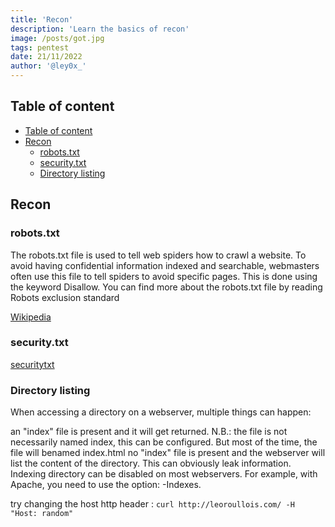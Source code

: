 ```yaml
---
title: 'Recon'
description: 'Learn the basics of recon'
image: /posts/got.jpg
tags: pentest
date: 21/11/2022
author: '@ley0x_'
---
```


## Table of content

- [Table of content](#table-of-content)
- [Recon](#recon)
  - [robots.txt](#robotstxt)
  - [security.txt](#securitytxt)
  - [Directory listing](#directory-listing)

## Recon

### robots.txt

The robots.txt file is used to tell web spiders how to crawl a website. To avoid having confidential information indexed and searchable, webmasters often use this file to tell spiders to avoid specific pages. This is done using the keyword Disallow. You can find more about the robots.txt file by reading Robots exclusion standard

[Wikipedia](https://en.wikipedia.org/wiki/Robots_exclusion_standard)

### security.txt

[securitytxt](https://securitytxt.org/)

### Directory listing

When accessing a directory on a webserver, multiple things can happen:

an "index" file is present and it will get returned. N.B.: the file is not necessarily named index, this can be configured. But most of the time, the file will benamed index.html
no "index" file is present and the webserver will list the content of the directory. This can obviously leak information.
Indexing directory can be disabled on most webservers. For example, with Apache, you need to use the option: -Indexes.

try changing the host http header :
`curl http://leoroullois.com/ -H "Host: random"`
